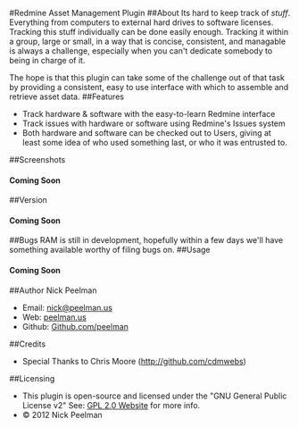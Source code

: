 #Redmine Asset Management Plugin
##About
Its hard to keep track of *stuff*.  Everything from computers to external hard drives to software licenses.  Tracking this stuff individually can be done easily enough. Tracking it within a group, large or small, in a way that is concise, consistent, and managable is always a challenge, especially when you can't dedicate somebody to being in charge of it.

The hope is that this plugin can take some of the challenge out of that task by providing a consistent, easy to use interface with which to assemble and retrieve asset data.
##Features
+ Track hardware & software with the easy-to-learn Redmine interface
+ Track issues with hardware or software using Redmine's Issues system
+ Both hardware and software can be checked out to Users, giving at least some idea of who used something last, or who it was entrusted to.

##Screenshots

#### Coming Soon

##Version
#### Coming Soon
##Bugs
RAM is still in development, hopefully within a few days we'll have something available worthy of filing bugs on.
##Usage
#### Coming Soon

##Author
Nick Peelman

- Email: nick@peelman.us
- Web: [peelman.us](http://peelman.us)
- Github: [Github.com/peelman](http://github.com/peelman)

##Credits
+ Special Thanks to Chris Moore (http://github.com/cdmwebs)

##Licensing
+ This plugin is open-source and licensed under the "GNU General Public License v2"  See: [GPL 2.0 Website](http://www.gnu.org/licenses/old-licenses/gpl-2.0.html) for more info.
+ &copy; 2012 Nick Peelman